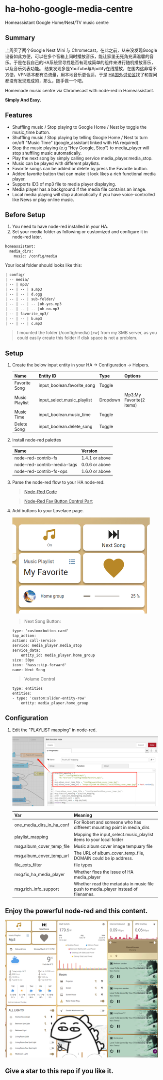 # ha-hoho-google-media-centre
Homeassistant Google Home/Nest/TV music centre

## Summary
上周买了两个Google Nest Mini 与 Chromecast，在此之前，从来没发现Google设备如此方便，可以在多个音箱上同时播放音乐，能让家里无死角充满温馨的音乐。于是在我自己的HA系统里寻找是否有现成简单的组件来进行随机播放音乐，以及音乐列表功能。
结果发现多是YouTube与Spotify在线播放，在国内这非常不方便，VPN基本都有总流量，用本地音乐更合适，于是 [HA国外讨论区](https://community.home-assistant.io/t/m3u-playlists-in-media-browser/243231/31)找了和提问都没有发现现成的，那么，随手做一个吧。

Homemade music centre via Chromecast with node-red in Homeassistant.

**Simply And Easy.**

## Features

- Shuffling music / Stop playing to Google Home / Nest by toggle the music_time button.
- Shuffling music / Stop playing by telling Google Home / Nest to turn on/off "Music Time" (google_assistant linked with HA required).
- Stop the music playing (e.g "Hey Google, Stop") to media_player will stop shuffling music automatically.
- Play the next song by simply calling service media_player.media_stop.
- Music can be played with different playlists.
- Favorite songs can be added or delete by press the Favorite button.
- Added favorite button that can make it look likes a rich functional media player.
- Supports ID3 of mp3 file to media player displaying.
- Media player has a background if the media file contains an image.
- Local media playing will stop automatically if you have voice-controlled like News or play online music.

## Before Setup

1. You need to have node-red installed in your HA.
2. Set your media folder as following or customized and configure it in node-red later.
```
homeassistant:
  media_dirs:
    music: /config/media
```

Your local folder should looks like this:
```
| config/
| -- media/
| -- | mp3/
| -- | -- | a.mp3
| -- | -- | d.ogg
| -- | -- | sub-folder/
| -- | -- | -- |oh-yes.mp3
| -- | -- | -- |oh-no.mp3
| -- | favorite_mp3/
| -- | -- | b.mp3
| -- | -- | c.mp3
```
> I mounted the folder (/config/media) [rw] from my SMB server, as you could easily create this folder if disk space is not a problem.

## Setup

1. Create the below input entity in your HA -> Configuration -> Helpers.

    Name|Entity ID|Type|Options
    ---|---|---|---
    Favorite Song|input_boolean.favorite_song|Toggle
    Music Playlist|input_select.music_playlist|Dropdown|Mp3;My Favorite(2 items)
    Music Time|input_boolean.music_time|Toggle
    Delete Song|input_boolean.delete_song|Toggle

2. Install node-red palettes

    Name|Version
    ---|---
    node-red-contrib-fs|1.4.1 or above
    node-red-contrib-media-tags|0.0.6 or above
    node-red-contrib-fs-ops|1.6.0 or above


3. Parse the node-red flow to your HA node-red.

    >[Node-Red Code](node-red_main.txt)

    >[Node-Red Fav Button Control Part](node-red_fav_btn.txt)


4. Add buttons to your Lovelace page.

    ![lovelace](images/buttons.png)

    > Next Song Button:
    ```
    type: 'custom:button-card'
    tap_action:
    action: call-service
    service: media_player.media_stop
    service_data:
        entity_id: media_player.home_group
    size: 50px
    icon: 'hass:skip-forward'
    name: Next Song
    ```

    > Volume Control
    ```
    type: entities
    entities:
    - type: 'custom:slider-entity-row'
        entity: media_player.home_group
    ```

## Configuration

1. Edit the "PLAYLIST mapping" in node-red.

    ![Edit](images/playlist_mapping.png)

    Var|Meaning
    ---|---
    one_media_dirs_in_ha_conf|For Robert and someone who has different mounting point in media_dirs
    playlist_mapping|Mapping the input_select.music_playlist items to your local folder
    msg.album_cover_temp_file|Music album cover image tempuary file
    msg.album_cover_temp_url|The URL of album_cover_temp_file, DOMAIN could be ip address.
    file_exts_filter|file types
    msg.fix_ha_media_player|Whether fixes the issue of HA media_player
    msg.rich_info_support|Whether read the metadata in music file push to media_player instead of filenames.

## Enjoy the powerful node-red and this content.


![Mine](images/screen.png)


## Give a star to this repo if you like it.
